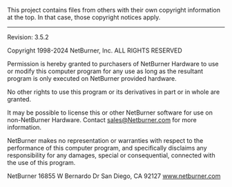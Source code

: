 This project contains files from others with their own copyright information at the top.
In that case, those copyright notices apply.

---

Revision: 3.5.2

Copyright 1998-2024 NetBurner, Inc. ALL RIGHTS RESERVED

Permission is hereby granted to purchasers of NetBurner Hardware to use or modify this computer program for any use as long as the resultant program is only executed on NetBurner provided hardware.

No other rights to use this program or its derivatives in part or in whole are granted.

It may be possible to license this or other NetBurner software for use on non-NetBurner Hardware. Contact sales@Netburner.com for more information.

NetBurner makes no representation or warranties with respect to the performance of this computer program, and specifically disclaims any responsibility for any damages, special or consequential, connected with the use of this program.

NetBurner 16855 W Bernardo Dr San Diego, CA 92127 www.netburner.com

